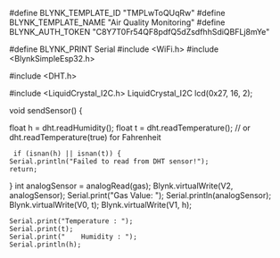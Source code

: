 #define BLYNK_TEMPLATE_ID "TMPLwToQUqRw"
#define BLYNK_TEMPLATE_NAME "Air Quality Monitoring"
#define BLYNK_AUTH_TOKEN "C8Y7T0Fr54QF8pdfQ5dZsdfhhSdiQBFLj8mYe"

#define BLYNK_PRINT Serial
#include <WiFi.h> 
#include <BlynkSimpleEsp32.h>

#include <DHT.h>
 
#include <LiquidCrystal_I2C.h>
LiquidCrystal_I2C lcd(0x27, 16, 2);

void sendSensor()
{


  float h = dht.readHumidity();
  float t = dht.readTemperature(); // or dht.readTemperature(true) for Fahrenheit
 

     if (isnan(h) || isnan(t)) {
    Serial.println("Failed to read from DHT sensor!");
    return;
  }
   int analogSensor = analogRead(gas);
  Blynk.virtualWrite(V2, analogSensor);
  Serial.print("Gas Value: ");
  Serial.println(analogSensor);
  Blynk.virtualWrite(V0, t);
    Blynk.virtualWrite(V1, h);
   
    Serial.print("Temperature : ");
    Serial.print(t);
    Serial.print("    Humidity : ");
    Serial.println(h);
